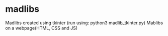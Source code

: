 # madlibs
Madlibs created using tkinter (run using:  python3 madlib_tkinter.py)
Mablibs on a webpage(HTML, CSS and JS)
